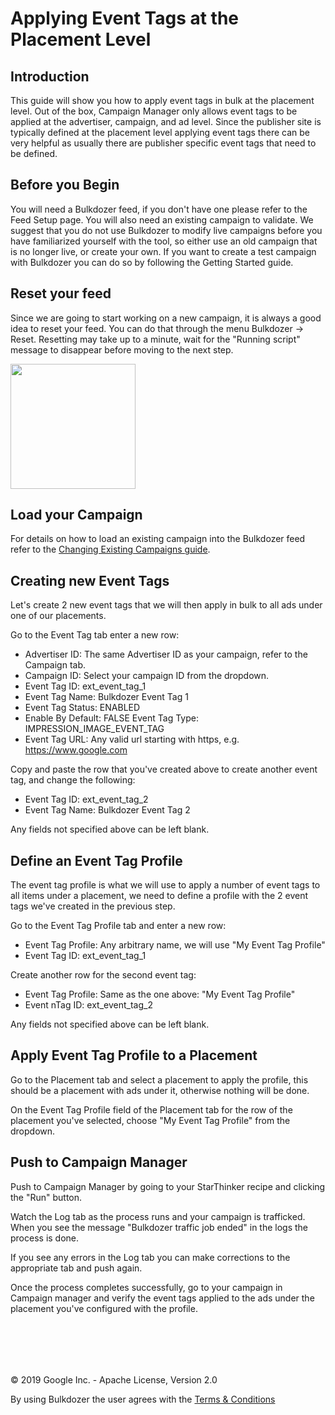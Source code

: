 # Applying Event Tags at the Placement Level

## Introduction 

This guide will show you how to apply event tags in bulk at the 
placement level. Out of the box, Campaign Manager only allows event tags
to be applied at the advertiser, campaign, and ad level. Since the
publisher site is typically defined at the placement level applying
event tags there can be very helpful as usually there are publisher
specific event tags that need to be defined.


## Before you Begin 

You will need a Bulkdozer feed, if you don't have one please refer to
the Feed Setup page. You will also need an existing campaign to 
validate. We suggest that you do not use Bulkdozer to modify live
campaigns before you have familiarized yourself with the tool, so either
use an old campaign that is no longer live, or create your own. If you
want to create a test campaign with Bulkdozer you can do so by following
the Getting Started guide.


## Reset your feed

Since we are going to start working on a new campaign, it is always a 
good idea to reset your feed. You can do that through the menu Bulkdozer
-> Reset. Resetting may take up to a minute, wait for the "Running
script" message to disappear before moving to the next step.

<img src="Images/bulkdozer_dropdown_menu.png" width="200">

## Load your Campaign

For details on how to load an existing campaign into the Bulkdozer feed
refer to the [Changing Existing Campaigns guide](Applying_Event_Tags_Placement_Level.md).

## Creating new Event Tags

Let's create 2 new event tags that we will then apply in bulk to all ads
under one of our placements. 

Go to the Event Tag tab enter a new row:

- Advertiser ID: The same Advertiser ID as your campaign, refer to the
  Campaign tab. 
- Campaign ID: Select your campaign ID from the dropdown.
- Event Tag ID: ext_event_tag_1 
- Event Tag Name: Bulkdozer Event Tag 1
- Event Tag Status: ENABLED 
- Enable By Default: FALSE Event Tag Type: IMPRESSION_IMAGE_EVENT_TAG
- Event Tag URL: Any valid url starting with https, e.g.
  https://www.google.com

Copy and paste the row that you've created above to create another event
tag, and change the following: 

- Event Tag ID: ext_event_tag_2 
- Event Tag Name: Bulkdozer Event Tag 2 

Any fields not specified above can be left blank.


## Define an Event Tag Profile
 
The event tag profile is what we will use to apply a number of event
tags to all items under a placement, we need to define a profile with
the 2 event tags we've created in the previous step. 

Go to the Event Tag Profile tab and enter a new row:
 
- Event Tag Profile: Any arbitrary name, we will use "My Event Tag
  Profile" 
- Event Tag ID: ext_event_tag_1 

Create another row for the second event tag: 

- Event Tag Profile: Same as the one above: "My Event Tag Profile" 
- Event nTag ID: ext_event_tag_2 

Any fields not specified above can be left blank.


## Apply Event Tag Profile to a Placement
Go to the Placement tab and select a placement to apply the profile, 
this should be a placement with ads under it, otherwise nothing will be
done. 

On the Event Tag Profile field of the Placement tab for the row of
the placement you've selected, choose "My Event Tag Profile" from the
dropdown.

## Push to Campaign Manager 

Push to Campaign Manager by going to your StarThinker recipe and clicking the
"Run" button.

Watch the Log tab as the process runs and your campaign is trafficked.
When you see the message "Bulkdozer traffic job ended" in the logs the
process is done. 

If you see any errors in the Log tab you can make corrections to the
appropriate tab and push again. 

Once the process completes successfully, go to your campaign in Campaign
manager and verify the event tags applied to the ads under the placement
you've configured with the profile.

<br/><br/>
---
&copy; 2019 Google Inc. - Apache License, Version 2.0

By using Bulkdozer the user agrees with the [Terms & Conditions](Terms_and_Conditions.md)


